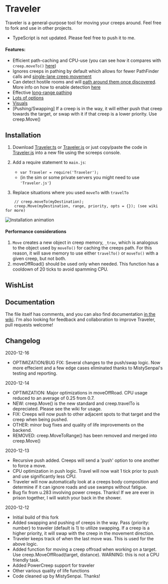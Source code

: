 # Traveler
 
Traveler is a general-purpose tool for moving your creeps around. Feel free to fork and use in other projects.
- TypeScript is not updated. Please feel free to push it to me.
#### Features:
* Efficient path-caching and CPU-use (you can see how it compares with `creep.moveTo()` [here](https://github.com/bonzaiferroni/bonzAI/wiki/Improving-on-moveTo's-efficiency))
* Ignores creeps in pathing by default which allows for fewer PathFinder calls and [single-lane creep movement](https://github.com/bonzaiferroni/screepswiki/blob/master/gifs/s33-moveTo.gif)
* Can detect hostile rooms and will [path around them once discovered](https://github.com/bonzaiferroni/bonzAI/wiki/Improving-on-moveTo's-efficiency#long-distances-path-length-400). More info on how to enable detection [here](https://github.com/bonzaiferroni/Traveler/wiki/Improving-Traveler:-Important-Changes#hostile-room-avoidance)
* Effective [long-range pathing](https://github.com/bonzaiferroni/bonzAI/wiki/Improving-on-moveTo's-efficiency#very-long-distances-path-length-1200) 
* [Lots of options](https://github.com/bonzaiferroni/Traveler/wiki/Traveler-API)
* [Visuals](https://github.com/bonzaiferroni/Traveler/wiki/Improving-Traveler:-Features#show-your-path)
* [Pushing/Swapping] If a creep is in the way, it will either push that creep towards the target, or swap with it if that creep is a lower priority. Use creep.Move()

## Installation

1. Download [Traveler.ts](https://github.com/bonzaiferroni/Traveler/blob/master/Traveler.ts) or [Traveler.js](https://github.com/bonzaiferroni/Traveler/blob/master/Traveler.js) or just copy/paste the code in [Traveler.js](https://raw.githubusercontent.com/bonzaiferroni/Traveler/master/Traveler.js) into a new file using the screeps console.

2. Add a require statement to `main.js`: 
    * `var Traveler = require('Traveler');`
    * (in the sim or some private servers you might need to use `'Traveler.js'`)
3. Replace situations where you used `moveTo` with `travelTo`
```
    // creep.moveTo(myDestination);
    creep.Move(myDestination, range, priority, opts = {}); (see wiki for more)
```

![Installation animation](http://i.imgur.com/hUu0ozU.gif)

#### Performance considerations
1. `Move` creates a new object in creep memory, `_trav`, which is analogous to the object used by `moveTo()` for caching the creeps path. For this reason, it will save memory to use either `travelTo()` or `moveTo()` with a given creep, but not both.
2. moveOffRoad() should be used only when needed. This function has a cooldown of 20 ticks to avoid spamming CPU.

## WishList

## Documentation

The file itself has comments, and you can also find documentation [in the wiki](https://github.com/crazydubc/Traveler/wiki). I'm also looking for feedback and collaboration to improve Traveler, pull requests welcome!

## Changelog

2020-12-16
* OPTIMIZATION/BUG FIX: Several changes to the push/swap logic. Now more effecient and a few edge cases eliminated thanks to MistySenpai's testing and reporting.

2020-12-14
* OPTIMIZATION: Major optimizations in moveOffRoad. CPU usage reduced to an average of 0.25 from 0.7.
* NEW: creep.Move() is the new standard and creep.travelTo is depreciated. Please see the wiki for usage.
* FIX: Creeps will now push to other adjacent spots to that target and the creep when being pushed.
* OTHER: minor bug fixes and quality of life improvements on the backend.
* REMOVED: creep.MoveToRange() has been removed and merged into creep.Move()

2020-12-13
* Recursive push added. Creeps will send a 'push' option to one another to force a move.
* CPU optimization in push logic. Travel will now wait 1 tick prior to push and use significantly less CPU.
* Traveler will now automatically look at a creeps body composition and determine if it can ignore roads and use swamps without fatigue.
* Bug fix from u.283 involving power creeps. Thanks! If we are ever in prison together, I will watch your back in the shower.

2020-12-12
* Initial build of this fork
* Added swapping and pushing of creeps in the way. Pass {priority: number} to traveler (default is 1) to utilize swapping. If a creep is a higher priority, it will swap with the creep in the movement direction.
* Traveler keeps track of when the last move was. This is used for the above logic.
* Added function for moving a creep offroad when working on a target. Use creep.MoveOffRoad(target, distance). WARNING: this is not a CPU friendly task.
* Added PowerCreep support for traveler 
* Other various quality of life functions
* Code cleaned up by MistySenpai. Thanks!